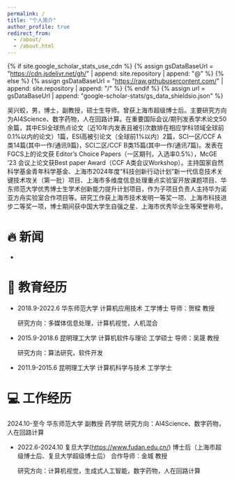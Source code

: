 ```yaml
---
permalink: /
title: "个人简介"
author_profile: true
redirect_from:
  - /about/
  - /about.html
---
```


{% if site.google_scholar_stats_use_cdn %}
{% assign gsDataBaseUrl = "https://cdn.jsdelivr.net/gh/" | append: site.repository | append: "@" %}
{% else %}
{% assign gsDataBaseUrl = "https://raw.githubusercontent.com/" | append: site.repository | append: "/" %}
{% endif %}
{% assign url = gsDataBaseUrl | append: "google-scholar-stats/gs_data_shieldsio.json" %}

<span class='anchor' id='about-me'></span>

吴兴蛟，男，博士，副教授，硕士生导师。曾获上海市超级博士后。主要研究方向为AI4Science、数字药物，人在回路计算。在重要国际会议/期刊发表学术论文50余篇，其中ESI全球热点论文（近10年内发表且被引次数排在相应学科领域全球前0.1%以内的论文）1篇，ESI高被引论文（全球前1%以内）2篇，SCI一区/CCF A类14篇(其中一作/通讯9篇)，SCI二区/CCF B类15篇(其中一作/通讯7篇)。发表在 FGCS上的论文获 Editor’s Choice Papers（一区期刊，入选率0.5%），McGE ’23 会议上论文获Best paper Award（CCF A类会议Workshop）。主持国家自然科学基金青年科学基金、上海市2024年度“科技创新行动计划”新一代信息技术关键技术攻关（第一批）项目、上海市多维度信息处理重点实验室开放课题项目、华东师范大学优秀博士生学术创新能力提升计划项目，作为子项目负责人主持华为诺亚方舟实验室合作项目等。研究工作获上海市技术发明一等奖一项、上海市科技进步二等奖一项，博士期间获中国大学生自强之星、上海市优秀毕业生等荣誉称号。

# 🔥 新闻
- 

# 📖 教育经历

- 2018.9-2022.6 华东师范大学 计算机应用技术 工学博士 导师：贺樑 教授

  研究方向：多媒体信息处理，计算机视觉，人机混合

- 2015.9-2018.6 昆明理工大学 计算机软件与理论 工学硕士 导师：吴晟 教授

  研究方向：算法研究，软件开发

- 2011.9-2015.6 昆明理工大学 计算机科学与技术 工学学士

# 💻 工作经历

2024.10-至今	华东师范大学		副教授	  药学院
研究方向：AI4Science、数字药物，人在回路计算

- 2022.6-2024.10 复旦大学(https://www.fudan.edu.cn/)    博士后（上海市超级博士后、复旦大学超级博士后） 合作导师：金城 教授
  
  研究方向：计算机视觉，生成式人工智能，数字药物，人在回路计算
